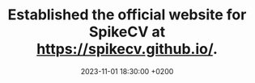 ---
title: >-
    Established the official website for <strong>SpikeCV</strong> at <a href="https://spikecv.github.io">https://spikecv.github.io/</a>.
date: 2023-11-01 18:30:00 +0200
---